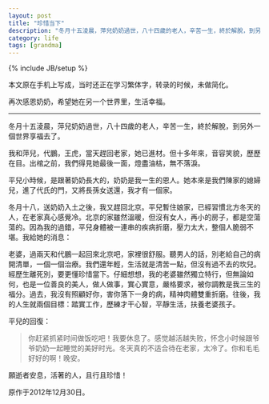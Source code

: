 ```yaml
---
layout: post
title: "珍惜当下"
description: "冬月十五淩晨，萍兒奶奶過世，八十四歲的老人，辛苦一生，終於解脫，到另外一個世界享福去了。"
category: life
tags: [grandma]
---
```

{% include JB/setup %}

本文原在手机上写成，当时还正在学习繁体字，转录的时候，未做简化。

再次感恩奶奶，希望她在另一个世界里，生活幸福。

----

冬月十五淩晨，萍兒奶奶過世，八十四歲的老人，辛苦一生，終於解脫，到另外一個世界享福去了。

我和萍兒，代鵬，王虎，當天趕回老家，她已進材。但十多年來，音容笑貌，歷歷在目。出棺之前，我們得見她最後一面，燈盡油枯，無不落淚。


平兒小時候，是跟著奶奶長大的，奶奶是我一生的恩人。她本來是我們陳家的媳婦兒，進了代氏的門，又將長孫女送還，我才有一個家。

冬月十八，送奶奶入土之後，我又趕回北京。平兒暫住娘家，已經習慣北方冬天的人，在老家真心感覺冷。北京的家雖然溫暖，但沒有女人，再小的房子，都是空蕩蕩的。因為我的過錯，平兒身體被一連串的疾病折磨，壓力太大，整個人脆弱不堪。我給她的消息：

老婆，過兩天和代鵬一起回來北京吧，家裡很舒服。聽男人的話，別老給自己的病開清單，一個一個治療。我們還年輕，生活就是清苦一點，但沒有過不去的坎兒。經歷生離死別，要更懂珍惜當下。仔細想想，我的老婆雖然獨立特行，但無論如何，也是一位善良的美人，做人做事，實心實意，嚴格要求，被你調教是我三生的福分。過去，我沒有照顧好你，害你落下一身的病，精神肉體雙重折磨。往後，我的人生就兩個目標：踏實工作，歷練才干心智，平靜生活，扶養老婆孩子。

平兒的回復：

>你赶紧抓紧时间做饭吃吧！我要休息了。感觉越活越失败，怀念小时候跟爷爷奶奶一起睡觉的美好时光。冬天真的不适合待在老家，太冷了。你和毛毛好好的啊！晚安。

願逝者安息，活著的人，且行且珍惜！

原作于2012年12月30日。

